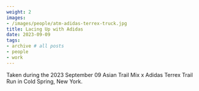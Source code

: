 ```yaml
---
weight: 2
images:
- /images/people/atm-adidas-terrex-truck.jpg
title: Lacing Up with Adidas
date: 2023-09-09
tags:
- archive # all posts
- people
- work
---
```


Taken during the 2023 September 09 Asian Trail Mix x Adidas Terrex Trail Run in Cold Spring, New York. 

